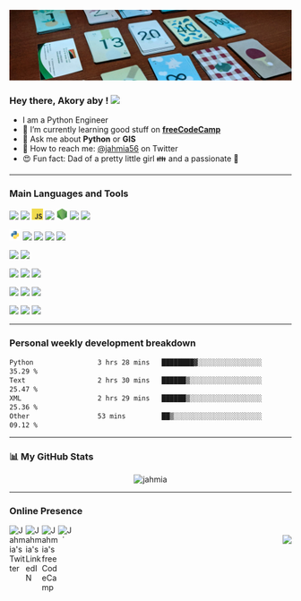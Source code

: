 
![poker cards](poker.jfif?raw=true "Poker cards")
### Hey there, Akory aby ! <img src="https://media.giphy.com/media/hvRJCLFzcasrR4ia7z/giphy.gif" width="25px">

<!-- - :rocket: I’m currently working at [PULSE](https://www.pulse.mg/)-->
- I am a Python Engineer
- :seedling: I’m currently learning good stuff on **[freeCodeCamp](https://github.com/freeCodeCamp)**
- 💬 Ask me about **Python** or **GIS**
- :email: How to reach me: [@jahmia56](https://twitter.com/jahmia56) on Twitter
- :heart_eyes: Fun fact: Dad of a pretty little girl :family: and a passionate :bicyclist:

-------

### Main Languages and Tools

<code><img height="20" src="https://raw.githubusercontent.com/FortAwesome/Font-Awesome/master/svgs/brands/html5.svg"></code>
<code><img height="20" src="https://raw.githubusercontent.com/FortAwesome/Font-Awesome/master/svgs/brands/css3-alt.svg"></code>
<code><img height="20" src="https://raw.githubusercontent.com/github/explore/80688e429a7d4ef2fca1e82350fe8e3517d3494d/topics/javascript/javascript.png"></code>
<code><img height="20" src="https://jquery.com/jquery-wp-content/themes/jquery.com/i/favicon.ico"></code>
<code><img height="20" src="https://raw.githubusercontent.com/github/explore/80688e429a7d4ef2fca1e82350fe8e3517d3494d/topics/nodejs/nodejs.png"></code>
<code><img height="20" src="https://leafletjs.com/docs/images/favicon.ico"></code>
<code><img height="20" src="https://openlayers.org/assets/theme/img/favicon.ico"></code>
<!-- <code><img height="20" src="https://raw.githubusercontent.com/github/explore/80688e429a7d4ef2fca1e82350fe8e3517d3494d/topics/vue/vue.png"></code> -->

<code><img height="20" src="https://raw.githubusercontent.com/github/explore/80688e429a7d4ef2fca1e82350fe8e3517d3494d/topics/python/python.png"></code>
<code><img height="20" src="https://static.djangoproject.com/img/icon-tile.b01ac0ef9f67.png"></code>
<code><img height="20" src="https://laravel.com/img/favicon/favicon.ico"></code>
<code><img height="20" src="https://odoocdn.com/web/image/website/1/favicon?unique=c098954"></code>
<code><img height="20" src="https://pandas.pydata.org//static/img/favicon.ico"></code>

<code><img height="20" src="https://www.postgresql.org/favicon.ico"></code>
<code><img height="20" src="https://git-scm.com/favicon.ico"></code>

<code><img height="20" src="https://httpd.apache.org/images/httpd_logo_wide_new.png"></code>
<code><img height="20" src="https://airflow.apache.org/favicons/favicon-32x32.png"></code>
<code><img height="20" src="http://geoserver.org/favicon.ico"></code>

<code><img height="20" src="https://www.docker.com/sites/default/files/d8/Docker-R-Logo-08-2018-Monochomatic-RGB_Moby-x1.png"></code>
<code><img height="20" src="https://www.jenkins.io/favicon.ico"></code>
<code><img height="20" src="https://d1h3p5fzmizjvp.cloudfront.net/wp-content/uploads/2020/08/katalon_icon_color_normal.png"></code>

<code><img height="20" src="https://raw.githubusercontent.com/FortAwesome/Font-Awesome/master/svgs/brands/jira.svg"></code>
<code><img height="20" src="https://a.slack-edge.com/80588/marketing/img/meta/favicon-32.png"></code>
<code><img height="20" src="https://raw.githubusercontent.com/FortAwesome/Font-Awesome/master/svgs/brands/trello.svg"></code>

-------

### Personal weekly development breakdown

<!--START_SECTION:waka-->

```text
Python                3 hrs 28 mins   ████████▓░░░░░░░░░░░░░░░░   35.29 %
Text                  2 hrs 30 mins   ██████▒░░░░░░░░░░░░░░░░░░   25.47 %
XML                   2 hrs 29 mins   ██████▒░░░░░░░░░░░░░░░░░░   25.36 %
Other                 53 mins         ██▒░░░░░░░░░░░░░░░░░░░░░░   09.12 %
```

<!--END_SECTION:waka-->

-------

### :bar_chart: My GitHub Stats

<p align="center"> <img src="https://github-readme-stats.vercel.app/api?username=jahmia&show_icons=true&bg_color=010101&title_color=09A7A1&icon_color=FF790E&text_color=ffffff" alt="jahmia " /></p>

-------
### Online Presence

<div style="align: center">
<a href="https://twitter.com/jahmia56">
  <img align="left" alt="Jahmia's Twitter" width="29px" src="https://raw.githubusercontent.com/peterthehan/peterthehan/master/assets/twitter.svg" />
</a>
<a href="https://www.linkedin.com/in/jahmia/">
  <img align="left" alt="Jahmia's LinkedIN" width="29px" src="https://raw.githubusercontent.com/peterthehan/peterthehan/master/assets/linkedin.svg" />
</a>
<a href="https://www.freecodecamp.org/jahmia">
  <img align="left" alt="Jahmia's freeCodeCamp" width="29px" src="https://www.freecodecamp.org/news/favicon.png" />
</a>
<a href="https://www.strava.com/athletes/31959015">
  <img align="left" alt="Jahmia's Strava" width="29px" height="22px" src="https://raw.githubusercontent.com/FortAwesome/Font-Awesome/master/svgs/brands/strava.svg"/>
</a>
</div>
<br>

<img src="https://visitor-badge.glitch.me/badge?page_id=jahmia.jahmia" align="right">
